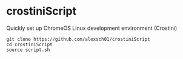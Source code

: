 # crostiniScript
Quickly set up ChromeOS Linux development environment (Crostini)

```
git clone https://github.com/alexsch01/crostiniScript
cd crostiniScript
source script.sh
```
